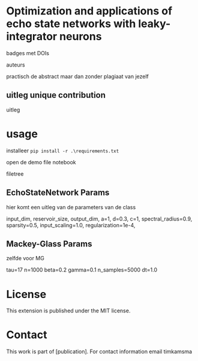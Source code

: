 # Optimization and applications of echo state networks with leaky-integrator neurons
 
badges met DOIs

auteurs

practisch de abstract maar dan zonder plagiaat van jezelf

## uitleg unique contribution

uitleg

# usage

installeer `pip install -r .\requirements.txt`

open de demo file notebook

filetree

## EchoStateNetwork Params

hier komt een uitleg van de parameters van de class

input_dim,
reservoir_size,
output_dim,
a=1,
d=0.3,
c=1,
spectral_radius=0.9,
sparsity=0.5,
input_scaling=1.0,
regularization=1e-4,

## Mackey-Glass Params

zelfde voor MG

tau=17
n=1000
beta=0.2
gamma=0.1
n_samples=5000
dt=1.0

# License
This extension is published under the MIT license.

# Contact

This work is part of [publication]. For contact information email timkamsma